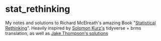 # stat_rethinking
My notes and solutions to Richard McElreath's amazing Book "[Statistical Rethinking](https://xcelab.net/rm/statistical-rethinking/)".
Heavily inspired by [Solomon Kurz's](https://bookdown.org/content/4857/) tidyverse + brms translation, as well as [Jake Thompson's solutions](https://sr2-solutions.wjakethompson.com/index.html)
